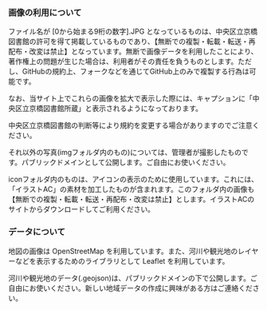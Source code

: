 ### 画像の利用について

ファイル名が [0から始まる9桁の数字].JPG となっているものは、中央区立京橋図書館の許可を得て掲載しているものであり、【無断での複製・転載・転送・再配布・改変は禁止】となっています。無断で画像データを利用したことにより、著作権上の問題が生じた場合は、利用者がその責任を負うものとします。ただし、GitHubの規約上、フォークなどを通じてGitHub上のみで複製する行為は可能です。

なお、当サイト上でこれらの画像を拡大で表示した際には、キャプションに「中央区立京橋図書館所蔵」と表示されるようになっております。

中央区立京橋図書館の判断等により規約を変更する場合がありますのでご注意ください。

それ以外の写真(imgフォルダ内のもの)については、管理者が撮影したものです。パブリックドメインとして公開します。ご自由にお使いください。

iconフォルダ内のものは、アイコンの表示のために使用しています。これには、「イラストAC」の素材を加工したものが含まれます。このフォルダ内の画像も【無断での複製・転載・転送・再配布・改変は禁止】とします。イラストACのサイトからダウンロードしてご利用ください。

### データについて
地図の画像は OpenStreetMap を利用しています。また、河川や観光地のレイヤーなどを表示するためのライブラリとして Leaflet を利用しています。

河川や観光地のデータ(.geojson)は、パブリックドメインの下で公開します。ご自由にお使いください。新しい地域データの作成に興味がある方はご連絡ください。
